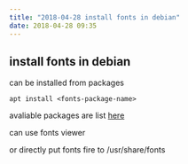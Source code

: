 ```yaml
---
title: "2018-04-28 install fonts in debian"
date: 2018-04-28 09:35
---
```


## install fonts in debian

can be installed from packages

```
apt install <fonts-package-name>
```

avaliable packages are list [here](https://packages.debian.org/stable/fonts/)

can use fonts viewer

or directly put fonts fire to /usr/share/fonts